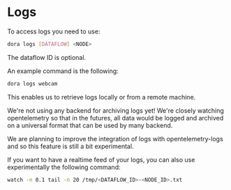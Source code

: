 # Logs

To access logs you need to use:

```bash
dora logs [DATAFLOW] <NODE>
```

The dataflow ID is optional.

An example command is the following:

```bash
dora logs webcam
```

This enables us to retrieve logs locally or from a remote machine.

We're not using any backend for archiving logs yet! We're closely watching opentelemetry so that in the futures, all data would be logged and archived on a universal format that can be used by many backend.

We are planning to improve the integration of logs with opentelemetry-logs and so this feature is still a bit experimental.

If you want to have a realtime feed of your logs, you can also use experimentally the following command:

```bash
watch -n 0.1 tail -n 20 /tmp/<DATAFLOW_ID>-<NODE_ID>.txt
```
